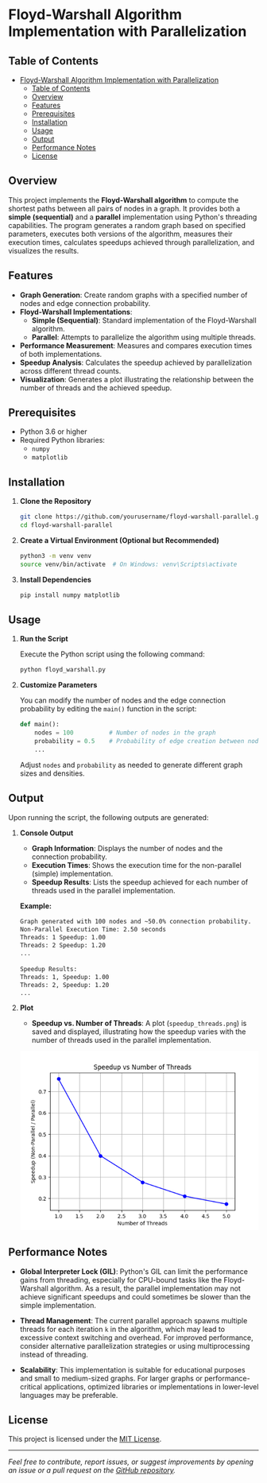 # Floyd-Warshall Algorithm Implementation with Parallelization

## Table of Contents
- [Floyd-Warshall Algorithm Implementation with Parallelization](#floyd-warshall-algorithm-implementation-with-parallelization)
  - [Table of Contents](#table-of-contents)
  - [Overview](#overview)
  - [Features](#features)
  - [Prerequisites](#prerequisites)
  - [Installation](#installation)
  - [Usage](#usage)
  - [Output](#output)
  - [Performance Notes](#performance-notes)
  - [License](#license)

## Overview

This project implements the **Floyd-Warshall algorithm** to compute the shortest paths between all pairs of nodes in a graph. It provides both a **simple (sequential)** and a **parallel** implementation using Python's threading capabilities. The program generates a random graph based on specified parameters, executes both versions of the algorithm, measures their execution times, calculates speedups achieved through parallelization, and visualizes the results.

## Features

- **Graph Generation**: Create random graphs with a specified number of nodes and edge connection probability.
- **Floyd-Warshall Implementations**:
  - **Simple (Sequential)**: Standard implementation of the Floyd-Warshall algorithm.
  - **Parallel**: Attempts to parallelize the algorithm using multiple threads.
- **Performance Measurement**: Measures and compares execution times of both implementations.
- **Speedup Analysis**: Calculates the speedup achieved by parallelization across different thread counts.
- **Visualization**: Generates a plot illustrating the relationship between the number of threads and the achieved speedup.

## Prerequisites

- Python 3.6 or higher
- Required Python libraries:
  - `numpy`
  - `matplotlib`

## Installation

1. **Clone the Repository**

   ```bash
   git clone https://github.com/yourusername/floyd-warshall-parallel.git
   cd floyd-warshall-parallel
   ```

2. **Create a Virtual Environment (Optional but Recommended)**

   ```bash
   python3 -m venv venv
   source venv/bin/activate  # On Windows: venv\Scripts\activate
   ```

3. **Install Dependencies**

   ```bash
   pip install numpy matplotlib
   ```

## Usage

1. **Run the Script**

   Execute the Python script using the following command:

   ```bash
   python floyd_warshall.py
   ```

2. **Customize Parameters**

   You can modify the number of nodes and the edge connection probability by editing the `main()` function in the script:

   ```python
   def main():
       nodes = 100          # Number of nodes in the graph
       probability = 0.5    # Probability of edge creation between nodes
       ...
   ```

   Adjust `nodes` and `probability` as needed to generate different graph sizes and densities.

## Output

Upon running the script, the following outputs are generated:

1. **Console Output**

   - **Graph Information**: Displays the number of nodes and the connection probability.
   - **Execution Times**: Shows the execution time for the non-parallel (simple) implementation.
   - **Speedup Results**: Lists the speedup achieved for each number of threads used in the parallel implementation.

   **Example:**
   ```
   Graph generated with 100 nodes and ~50.0% connection probability.
   Non-Parallel Execution Time: 2.50 seconds
   Threads: 1 Speedup: 1.00
   Threads: 2 Speedup: 1.20
   ...
   
   Speedup Results:
   Threads: 1, Speedup: 1.00
   Threads: 2, Speedup: 1.20
   ...
   ```

2. **Plot**

   - **Speedup vs. Number of Threads**: A plot (`speedup_threads.png`) is saved and displayed, illustrating how the speedup varies with the number of threads used in the parallel implementation.

   ![Speedup vs Number of Threads](speedup_threads.png)

## Performance Notes

- **Global Interpreter Lock (GIL)**: Python's GIL can limit the performance gains from threading, especially for CPU-bound tasks like the Floyd-Warshall algorithm. As a result, the parallel implementation may not achieve significant speedups and could sometimes be slower than the simple implementation.
  
- **Thread Management**: The current parallel approach spawns multiple threads for each iteration `k` in the algorithm, which may lead to excessive context switching and overhead. For improved performance, consider alternative parallelization strategies or using multiprocessing instead of threading.

- **Scalability**: This implementation is suitable for educational purposes and small to medium-sized graphs. For larger graphs or performance-critical applications, optimized libraries or implementations in lower-level languages may be preferable.

## License

This project is licensed under the [MIT License](LICENSE).

---

*Feel free to contribute, report issues, or suggest improvements by opening an issue or a pull request on the [GitHub repository](https://github.com/abubakar61170/floyd-warshall-parallel).*